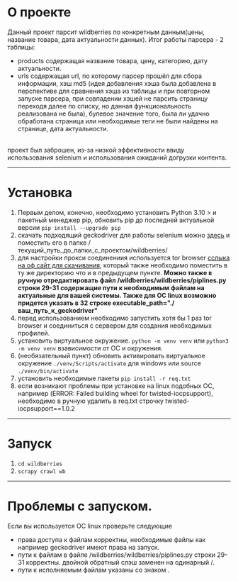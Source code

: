 # О проекте
Данный проект парсит wildberries по конкретным данным(цены, название товара, дата актуальности данных). Итог работы парсера - 2 таблицы:
* products содержащая название товара, цену, категорию, дату актуальности.
* urls содержащая url, по которому парсер прошёл для сбора информации, хэш md5 (идея добавления хэша была добавлена в перспективе для сравнения хэша из таблицы и при повторном запуске парсера, при совпадении хэшей не парсить страницу переходя далее по списку, но данная функциональность реализована не была), булевое значение того, была ли удачно обработана страница или необходимые теги не были найдены на странице, дата актуальности.
<br>
проект был заброшен, из-за низкой эффективности ввиду использования selenium и использования ожиданий догрузки контента.
<hr>

# Установка
1. Первым делом, конечно, необходимо установить Python 3.10 > и пакетный менеджер pip, обновить pip до последней актуальной версии ```pip install --upgrade pip```
1. скачать подходящий geckodriver для работы selenium можно [здесь](https://github.com/mozilla/geckodriver/releases "mozilla geckodriver") и поместить его в папке /текущий_путь_до_папки_с_проектом/wildberries/
1. для настройки прокси соединениия используется tor browser [сслыка на оф сайт для скачивания](https://www.torproject.org/ru/download/), который также необходимо поместить в ту же директорию что и в предыдущем пункте. **Можно также в ручную отредактировать файл /wildberries/wildberries/piplines.py строки 29-31 содержащие пути к необходимым файлам на актуальные для вашей системы. Также для ОС linux возможно придется указать в 32 строке executable_path="./ваш_путь_к_geckodriver"**
1. перед использованием необходимо запустить хотя бы 1 раз tor browser и соединиться с сервером для создания необходимых профилей.
1. установить виртуальное окружение. ```python -m venv venv``` или ```python3 -m venv venv``` взависимости от ОС и окружения.
1. (необязательный пункт) обновить активировать виртуальное окружение ```./venv/Scripts/activate``` для windows или source ```./venv/bin/activate```
1. установить необходимые пакеты ```pip install -r req.txt```
1. если возникают проблемы при установке на linux подобных ОС, например (ERROR: Failed building wheel for twisted-iocpsupport), необходимо в ручную удалить в req.txt строчку twisted-iocpsupport==1.0.2
<hr>

# Запуск
1. ```cd wildberries```
1. ```scrapy crawl wb```
<hr>

# Проблемы с запуском.
Если вы используется ОС linux проверьте следующие
* права доступа к файлам корректны, необходимые файлы как например geckodriver имеют права на запуск.
* пути к файлам в файле /wildberries/wildberries/piplines.py строки 29-31 корректны. двойной обратный слэш заменен на одинарный /.
* пути к исполняемым файлам указаны со знаком .
